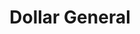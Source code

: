 ---
title: "Dollar General"
url: /wichita/dollar-general-east-boulevard-plaza/
shop: variety store
---
